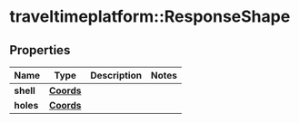 # traveltimeplatform::ResponseShape

## Properties
Name | Type | Description | Notes
------------ | ------------- | ------------- | -------------
**shell** | [**Coords**](Coords.md) |  | 
**holes** | [**Coords**](array.md) |  | 


